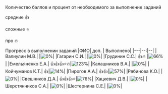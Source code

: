 Количество баллов и процент от необходимого за выполнение заданий

средние :+1:

сложные :star:

про :fire: 

Прогресс в выполнении заданий 
|ФИО| доп. | Выполнено|
|---|--:|--|
|Валиулин М.В.|  |![0%](https://progress-bar.dev/0/?title=0)|
|Гагарин С.И.|  |![0%](https://progress-bar.dev/0/?title=0)|
|Грудинин С.С.|  :+1::fire: |![66%](https://progress-bar.dev/66/?title=14)|
|Емельяненко Е.А.|  :+1::+1::+1::star::fire:|![123%](https://progress-bar.dev/123/?title=зчт)|
|Калашников В.А.|  |![0%](https://progress-bar.dev/0/?title=0)|
|Койчуманов К.Т.|  :+1:|![14%](https://progress-bar.dev/14/?title=3)|
|Пирогов А.А.|  :+1::+1:|![57%](https://progress-bar.dev/57/?title=12)|
|Рябинова К.О.|  |![0%](https://progress-bar.dev/0/?title=0)|
|Свешников Д.А.|  :+1::+1::+1::star:|![76%](https://progress-bar.dev/76/?title=16)|
|Хацкевич Д.В.|  |![0%](https://progress-bar.dev/0/?title=0)|
|Шерстянников С.А.|  |![0%](https://progress-bar.dev/0/?title=0)|
|Шестернина С.Е.|  |![0%](https://progress-bar.dev/0/?title=0)|












